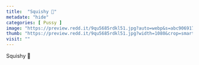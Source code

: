 ```yaml
---
title:  "Squishy 🍑"
metadate: "hide"
categories: [ Pussy ]
image: "https://preview.redd.it/9qu5685rdkl51.jpg?auto=webp&s=abc906917f2594190041f4be2c2493d69a27920a"
thumb: "https://preview.redd.it/9qu5685rdkl51.jpg?width=1080&crop=smart&auto=webp&s=2968c2b3ff2597db225e61fc2a359f3ee30b470e"
visit: ""
---
```

Squishy 🍑
